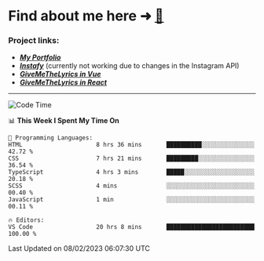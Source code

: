 # Find about me here ➜ [🧑](https://pauabella.dev)

### Project links:
- ***[My Portfolio](https://pauabella.dev)***
- ***[Instafy](https://instafy.me)*** (currently not working due to changes in the Instagram API)
- ***[GiveMeTheLyrics in Vue](https://lyrics.pauabella.dev)***
- ***[GiveMeTheLyrics in React](https://pauabella.dev/GiveMeTheLyrics)***

---
<!--START_SECTION:waka-->
![Code Time](http://img.shields.io/badge/Code%20Time-1%2C863%20hrs%2015%20mins-blue)

📊 **This Week I Spent My Time On** 

```text
💬 Programming Languages: 
HTML                     8 hrs 36 mins       ██████████░░░░░░░░░░░░░░░   42.72 % 
CSS                      7 hrs 21 mins       █████████░░░░░░░░░░░░░░░░   36.54 % 
TypeScript               4 hrs 3 mins        █████░░░░░░░░░░░░░░░░░░░░   20.18 % 
SCSS                     4 mins              ░░░░░░░░░░░░░░░░░░░░░░░░░   00.40 % 
JavaScript               1 min               ░░░░░░░░░░░░░░░░░░░░░░░░░   00.11 % 

🔥 Editors: 
VS Code                  20 hrs 8 mins       █████████████████████████   100.00 % 

```


 Last Updated on 08/02/2023 06:07:30 UTC
<!--END_SECTION:waka-->
